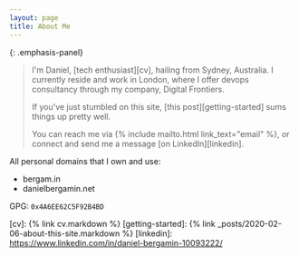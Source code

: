 ```yaml
---
layout: page
title: About Me
---
```


{: .emphasis-panel}
>I'm Daniel, [tech enthusiast][cv], hailing from Sydney, Australia. I currently reside and work in London, where I offer devops consultancy through my company, Digital Frontiers.
>
>If you've just stumbled on this site, [this post][getting-started] sums things up pretty well.
>
>You can reach me via {% include mailto.html link_text="email" %}, or connect and send me a message [on LinkedIn][linkedin].

All personal domains that I own and use:
- bergam.in
- danielbergamin.net

GPG: `0x4A6EE62C5F92B4BD`

[cv]:               {% link cv.markdown %}
[getting-started]:  {% link _posts/2020-02-06-about-this-site.markdown %}
[linkedin]:         https://www.linkedin.com/in/daniel-bergamin-10093222/